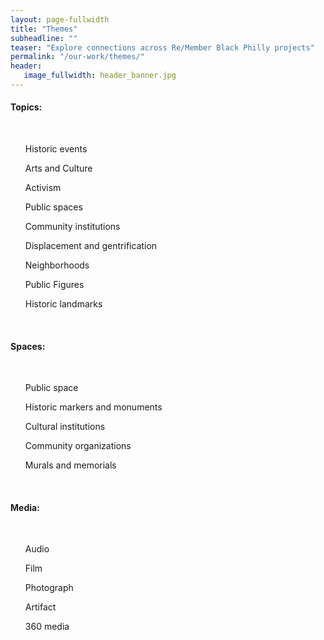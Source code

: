 ```yaml
---
layout: page-fullwidth
title: "Themes"
subheadline: ""
teaser: "Explore connections across Re/Member Black Philly projects"
permalink: "/our-work/themes/"
header:
   image_fullwidth: header_banner.jpg
---
```

<h4>Topics:</h4>
<br>
<ul>Historic events</ul>
<ul>Arts and Culture</ul>
<ul>Activism</ul>
<ul>Public spaces</ul>
<ul>Community institutions</ul>
<ul>Displacement and gentrification</ul>
<ul>Neighborhoods</ul>
<ul>Public Figures</ul>
<ul>Historic landmarks</ul>
 <br>

<h4>Spaces:</h4>
<br>
<ul>Public space</ul>
<ul>Historic markers and monuments</ul>
<ul>Cultural institutions</ul>
<ul>Community organizations</ul>
<ul>Murals and memorials</ul>
 <br>

<h4>Media:</h4>
<br>
<ul>Audio</ul>
<ul>Film</ul>
<ul>Photograph</ul>
<ul>Artifact</ul>
<ul>360 media</ul>
